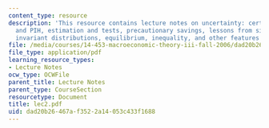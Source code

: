 ```yaml
---
content_type: resource
description: 'This resource contains lecture notes on uncertainty: certainty equivalence
  and PIH, estimation and tests, precautionary savings, lessons from simulations,
  invariant distributions, equilibrium, inequality, and other features and extensions.'
file: /media/courses/14-453-macroeconomic-theory-iii-fall-2006/dad20b26467af3522a14053c433f1688_lec2.pdf
file_type: application/pdf
learning_resource_types:
- Lecture Notes
ocw_type: OCWFile
parent_title: Lecture Notes
parent_type: CourseSection
resourcetype: Document
title: lec2.pdf
uid: dad20b26-467a-f352-2a14-053c433f1688
---
```

